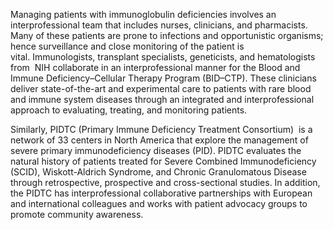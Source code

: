 Managing patients with immunoglobulin deficiencies involves an interprofessional team that includes nurses, clinicians, and pharmacists. Many of these patients are prone to infections and opportunistic organisms; hence surveillance and close monitoring of the patient is vital. Immunologists, transplant specialists, geneticists, and hematologists from  NIH collaborate in an interprofessional manner for the Blood and Immune Deficiency–Cellular Therapy Program (BID–CTP). These clinicians deliver state-of-the-art and experimental care to patients with rare blood and immune system diseases through an integrated and interprofessional approach to evaluating, treating, and monitoring patients.

Similarly, PIDTC (Primary Immune Deficiency Treatment Consortium)  is a network of 33 centers in North America that explore the management of severe primary immunodeficiency diseases (PID). PIDTC evaluates the natural history of patients treated for Severe Combined Immunodeficiency (SCID), Wiskott-Aldrich Syndrome, and Chronic Granulomatous Disease through retrospective, prospective and cross-sectional studies. In addition, the PIDTC has interprofessional collaborative partnerships with European and international colleagues and works with patient advocacy groups to promote community awareness.